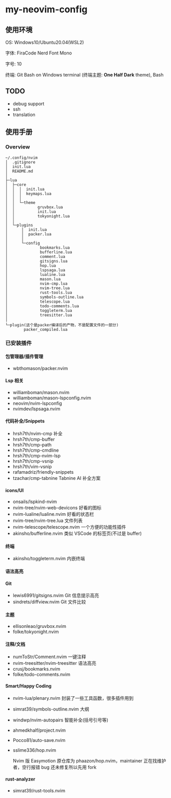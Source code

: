 # my-neovim-config

## 使用环境

OS: Windows10/Ubuntu20.04(WSL2)

字体: FiraCode Nerd Font Mono

字号: 10

终端: Git Bash on Windows terminal (终端主题: **One Half Dark** theme), Bash

## TODO

- debug support
- ssh
- translation

## 使用手册

### Overview

```
~/.config/nvim
│  .gitignore
│  init.lua
│  README.md
│
├─lua
│  ├─core
│  │  │  init.lua
│  │  │  keymaps.lua
│  │  │
│  │  └─theme
│  │          gruvbox.lua
│  │          init.lua
│  │          tokyonight.lua
│  │
│  └─plugins
│      │  init.lua
│      │  packer.lua
│      │
│      └─config
│              bookmarks.lua
│              bufferline.lua
│              comment.lua
│              gitsigns.lua
│              hop.lua
│              lspsaga.lua
│              lualine.lua
│              mason.lua
│              nvim-cmp.lua
│              nvim-tree.lua
│              rust-tools.lua
│              symbols-outline.lua
│              telescope.lua
│              todo-comments.lua
│              toggleterm.lua
│              treesitter.lua
│
└─plugin(这个是packer编译后的产物，不是配置文件的一部分)
        packer_compiled.lua
```

### 已安装插件

#### 包管理器/插件管理

- wbthomason/packer.nvim 

#### Lsp 相关

- williamboman/mason.nvim
- williamboman/mason-lspconfig.nvim
- neovim/nvim-lspconfig
- nvimdev/lspsaga.nvim

#### 代码补全/Snippets

- hrsh7th/nvim-cmp 补全
- hrsh7th/cmp-buffer
- hrsh7th/cmp-path
- hrsh7th/cmp-cmdline
- hrsh7th/cmp-nvim-lsp
- hrsh7th/cmp-vsnip
- hrsh7th/vim-vsnip
- rafamadriz/friendly-snippets
- tzachar/cmp-tabnine Tabnine AI 补全方案

#### icons/UI

- onsails/lspkind-nvim
- nvim-tree/nvim-web-devicons 好看的图标
- nvim-lualine/lualine.nvim 好看的状态栏
- nvim-tree/nvim-tree.lua 文件列表
- nvim-telescope/telescope.nvim 一个方便的功能性插件
- akinsho/bufferline.nvim 类似 VSCode 的标签页(不过是 buffer)

#### 终端

- akinsho/toggleterm.nvim 内嵌终端

#### 语法高亮

#### Git

- lewis6991/gitsigns.nvim Git 信息提示高亮
- sindrets/diffview.nvim Git 文件比较

#### 主题

- ellisonleao/gruvbox.nvim
- folke/tokyonight.nvim


#### 注释/文档

- numToStr/Comment.nvim 一键注释
- nvim-treesitter/nvim-treesitter 语法高亮
- crusj/bookmarks.nvim
- folke/todo-comments.nvim

#### Smart/Happy Coding

- nvim-lua/plenary.nvim 封装了一些工具函数，很多插件用到
- simrat39/symbols-outline.nvim 大纲
- windwp/nvim-autopairs 智能补全(括号引号等)
- ahmedkhalf/project.nvim
- Pocco81/auto-save.nvim
- sslime336/hop.nvim

    Nvim 版 Easymotion 原仓库为 phaazon/hop.nvim，maintainer
    正在找维护者，空行报错 bug 还未修复所以先用 fork

#### rust-analyzer

- simrat39/rust-tools.nvim